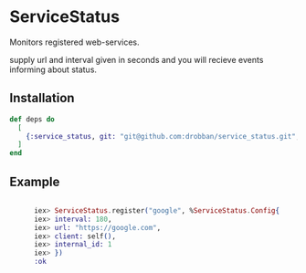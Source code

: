 # ServiceStatus

Monitors registered web-services.

supply url and interval given in seconds and you will recieve events informing about status.

## Installation

```elixir
def deps do
  [
    {:service_status, git: "git@github.com:drobban/service_status.git", ref: "9cb5b18b1c81a"}
  ]
end
```

## Example

```elixir

      iex> ServiceStatus.register("google", %ServiceStatus.Config{
      iex> interval: 180,
      iex> url: "https://google.com",
      iex> client: self(),
      iex> internal_id: 1
      iex> })      
      :ok

```
